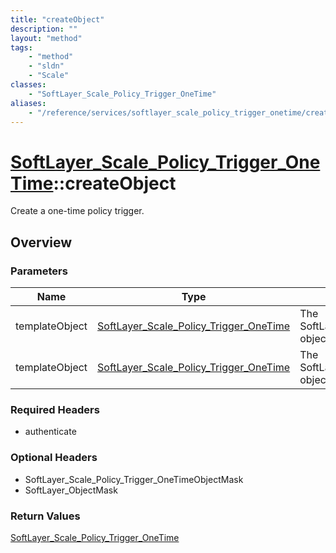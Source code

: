 ```yaml
---
title: "createObject"
description: ""
layout: "method"
tags:
    - "method"
    - "sldn"
    - "Scale"
classes:
    - "SoftLayer_Scale_Policy_Trigger_OneTime"
aliases:
    - "/reference/services/softlayer_scale_policy_trigger_onetime/createObject"
---
```

# [SoftLayer_Scale_Policy_Trigger_OneTime](/reference/services/SoftLayer_Scale_Policy_Trigger_OneTime)::createObject

Create a one-time policy trigger.


## Overview 


### Parameters 
|Name | Type | Description |
| --- | --- | --- |
|templateObject| <a href='/reference/datatypes/SoftLayer_Scale_Policy_Trigger_OneTime'>SoftLayer_Scale_Policy_Trigger_OneTime </a>| The SoftLayer_Scale_Policy_Trigger_OneTime object that you wish to create.|
|templateObject| <a href='/reference/datatypes/SoftLayer_Scale_Policy_Trigger_OneTime'>SoftLayer_Scale_Policy_Trigger_OneTime </a>| The SoftLayer_Scale_Policy_Trigger_OneTime object that you wish to create.|


### Required Headers
* authenticate

### Optional Headers
* SoftLayer_Scale_Policy_Trigger_OneTimeObjectMask
* SoftLayer_ObjectMask

### Return Values
<a href='/reference/datatypes/SoftLayer_Scale_Policy_Trigger_OneTime'>SoftLayer_Scale_Policy_Trigger_OneTime </a>

